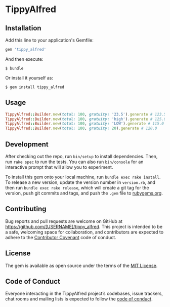 # TippyAlfred

## Installation

Add this line to your application's Gemfile:

```ruby
gem 'tippy_alfred'
```

And then execute:

    $ bundle

Or install it yourself as:

    $ gem install tippy_alfred

## Usage
```ruby
TippyAlfred::Builder.new(total: 100, gratuity: '23.5').generate # 123.5
TippyAlfred::Builder.new(total: 100, gratuity: 'high').generate # 125.0
TippyAlfred::Builder.new(total: 100, gratuity: 'LOW').generate # 115.0
TippyAlfred::Builder.new(total: 100, gratuity: 20).generate # 120.0
```

## Development

After checking out the repo, run `bin/setup` to install dependencies. Then, run `rake spec` to run the tests. You can also run `bin/console` for an interactive prompt that will allow you to experiment.

To install this gem onto your local machine, run `bundle exec rake install`. To release a new version, update the version number in `version.rb`, and then run `bundle exec rake release`, which will create a git tag for the version, push git commits and tags, and push the `.gem` file to [rubygems.org](https://rubygems.org).

## Contributing

Bug reports and pull requests are welcome on GitHub at https://github.com/[USERNAME]/tippy_alfred. This project is intended to be a safe, welcoming space for collaboration, and contributors are expected to adhere to the [Contributor Covenant](http://contributor-covenant.org) code of conduct.

## License

The gem is available as open source under the terms of the [MIT License](https://opensource.org/licenses/MIT).

## Code of Conduct

Everyone interacting in the TippyAlfred project’s codebases, issue trackers, chat rooms and mailing lists is expected to follow the [code of conduct](https://github.com/[USERNAME]/tippy_alfred/blob/master/CODE_OF_CONDUCT.md).
